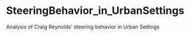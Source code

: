 # SteeringBehavior_in_UrbanSettings
Analysis of Craig Reynolds' steering behavior in Urban Settings
